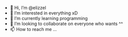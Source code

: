 - 👋 Hi, I’m @elizzel
- 👀 I’m interested in everything xD
- 🌱 I’m currently learning programming
- 💞️ I’m looking to collaborate on everyone who wants ^^
- 📫 How to reach me ...

<!---
elizzel/elizzel is a ✨ special ✨ repository because its `README.md` (this file) appears on your GitHub profile.
You can click the Preview link to take a look at your changes.
--->
